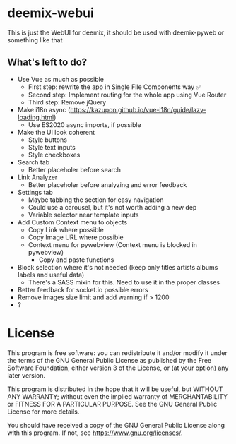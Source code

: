 # deemix-webui

This is just the WebUI for deemix, it should be used with deemix-pyweb or something like that

## What's left to do?

- Use Vue as much as possible
  - First step: rewrite the app in Single File Components way ✅
  - Second step: Implement routing for the whole app using Vue Router
  - Third step: Remove jQuery
- Make i18n async (https://kazupon.github.io/vue-i18n/guide/lazy-loading.html)
  - Use ES2020 async imports, if possible
- Make the UI look coherent
  - Style buttons
  - Style text inputs
  - Style checkboxes
- Search tab
	- Better placeholer before search
- Link Analyzer
	- Better placeholer before analyzing and error feedback
- Settings tab
	- Maybe tabbing the section for easy navigation
	- Could use a carousel, but it's not worth adding a new dep
  - Variable selector near template inputs
- Add Custom Context menu to objects
  - Copy Link where possible
  - Copy Image URL where possible
  - Context menu for pywebview (Context menu is blocked in pywebview)
    - Copy and paste functions
- Block selection where it's not needed (keep only titles artists albums labels and useful data)
  - There's a SASS mixin for this. Need to use it in the proper classes
- Better feedback for socket.io possible errors
- Remove images size limit and add warning if > 1200
- ?

# License

This program is free software: you can redistribute it and/or modify
it under the terms of the GNU General Public License as published by
the Free Software Foundation, either version 3 of the License, or
(at your option) any later version.

This program is distributed in the hope that it will be useful,
but WITHOUT ANY WARRANTY; without even the implied warranty of
MERCHANTABILITY or FITNESS FOR A PARTICULAR PURPOSE.  See the
GNU General Public License for more details.

You should have received a copy of the GNU General Public License
along with this program.  If not, see <https://www.gnu.org/licenses/>.
